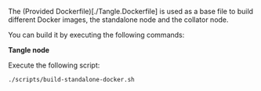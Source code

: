 The (Provided Dockerfile)[./Tangle.Dockerfile] is used as a base file to build different Docker images, the standalone node and the collator node.

You can build it by executing the following commands:

**Tangle node**

Execute the following script:

```sh
./scripts/build-standalone-docker.sh
```

